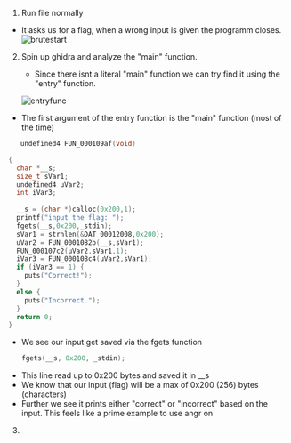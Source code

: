 1) Run file normally
  - It asks us for a flag, when a wrong input is given the programm closes.
  ![brutestart](https://github.com/HenriMertens/PICOGYM/assets/149707229/1d9948ed-d73e-4a9a-8b2d-f7d31305297a)

2) Spin up ghidra and analyze the "main" function.
   - Since there isnt a literal "main" function we can try find it using the "entry" function.
   
   ![entryfunc](https://github.com/HenriMertens/PICOGYM/assets/149707229/96b85e3f-09a4-4948-a527-d30760e87eac)

  - The first argument of the entry function is the "main" function (most of the time)
```c
   undefined4 FUN_000109af(void)

{
  char *__s;
  size_t sVar1;
  undefined4 uVar2;
  int iVar3;
  
  __s = (char *)calloc(0x200,1);
  printf("input the flag: ");
  fgets(__s,0x200,_stdin);
  sVar1 = strnlen(&DAT_00012008,0x200);
  uVar2 = FUN_0001082b(__s,sVar1);
  FUN_000107c2(uVar2,sVar1,1);
  iVar3 = FUN_000108c4(uVar2,sVar1);
  if (iVar3 == 1) {
    puts("Correct!");
  }
  else {
    puts("Incorrect.");
  }
  return 0;
}
```
  - We see our input get saved via the fgets function
    ```c
    fgets(__s, 0x200, _stdin);
    ```
 - This line read up to 0x200 bytes and saved it in __s
 - We know that our input (flag) will be a max of 0x200 (256) bytes (characters)
 - Further we see it prints either "correct" or "incorrect" based on the input.
   This feels like a prime example to use angr on 
3)
